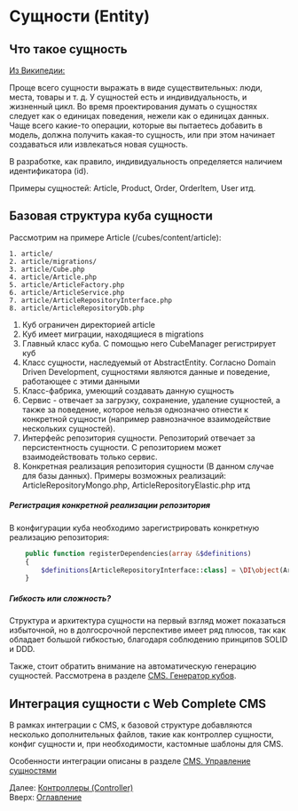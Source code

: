 # Сущности (Entity)

## Что такое сущность

[Из Википедии:](https://ru.wikipedia.org/wiki/%D0%9F%D1%80%D0%BE%D0%B1%D0%BB%D0%B5%D0%BC%D0%BD%D0%BE-%D0%BE%D1%80%D0%B8%D0%B5%D0%BD%D1%82%D0%B8%D1%80%D0%BE%D0%B2%D0%B0%D0%BD%D0%BD%D0%BE%D0%B5_%D0%BF%D1%80%D0%BE%D0%B5%D0%BA%D1%82%D0%B8%D1%80%D0%BE%D0%B2%D0%B0%D0%BD%D0%B8%D0%B5#%D0%A1%D1%83%D1%89%D0%BD%D0%BE%D1%81%D1%82%D1%8C)

Проще всего сущности выражать в виде существительных: люди, места, товары и т. д.
У сущностей есть и индивидуальность, и жизненный цикл. Во время проектирования
думать о сущностях следует как о единицах поведения, нежели как о единицах данных.
Чаще всего какие-то операции, которые вы пытаетесь добавить в модель, должна
получить какая-то сущность, или при этом начинает создаваться или извлекаться новая
сущность.

В разработке, как правило, индивидуальность определяется наличием идентификатора (id).

Примеры сущностей: Article, Product, Order, OrderItem, User итд.

## Базовая структура куба сущности

Рассмотрим на примере Article (/cubes/content/article):
```
1. article/
2. article/migrations/
3. article/Cube.php
4. article/Article.php
5. article/ArticleFactory.php
6. article/ArticleService.php
7. article/ArticleRepositoryInterface.php
8. article/ArticleRepositoryDb.php
```

1. Куб ограничен директорией article
2. Куб имеет миграции, находящиеся в migrations
3. Главный класс куба. С помощью него CubeManager регистрирует куб
4. Класс сущности, наследуемый от AbstractEntity. Согласно Domain Driven Development,
сущностями являются данные и поведение, работающее с этими данными
5. Класс-фабрика, умеющий создавать данную сущность
6. Сервис - отвечает за загрузку, сохранение, удаление сущностей, а также за поведение,
которое нельзя однозначно отнести к конкретной сущности (например равнозначное взаимодействие нескольких сущностей).
7. Интерфейс репозитория сущности. Репозиторий отвечает за персистентность сущности.
С репозиторием может взаимодействовать только сервис.
8. Конкретная реализация репозитория сущности (В данном случае для базы данных).
Примеры возможных реализаций: ArticleRepositoryMongo.php, ArticleRepositoryElastic.php итд

##### Регистрация конкретной реализации репозитория

В конфигурации куба необходимо зарегистрировать конкретную реализацию репозитория:
```php
    public function registerDependencies(array &$definitions)
    {
        $definitions[ArticleRepositoryInterface::class] = \DI\object(ArticleRepositoryDb::class);
    }
```

##### Гибкость или сложность?

Структура и архитектура сущности на первый взгляд может показаться избыточной,
но в долгосрочной перспективе имеет ряд плюсов, так как обладает большой гибкостью,
благодаря соблюдению принципов SOLID и DDD.

Также, стоит обратить внимание на автоматическую генерацию сущностей.
Рассмотрена в разделе [CMS. Генератор кубов](admin/generator.md).

## Интеграция сущности с Web Complete CMS

В рамках интеграции с CMS, к базовой структуре добавляются несколько дополнительных файлов,
такие как контроллер сущности, конфиг сущности и, при необходимости, кастомные шаблоны для CMS.

Особенности интеграции описаны в разделе [CMS. Управление сущностями](admin/entity.md)

Далее: [Контроллеры (Controller)](controller.md)<br>
Вверх: [Оглавление](index.md)
